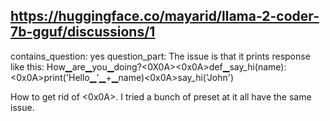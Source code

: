 ## https://huggingface.co/mayarid/llama-2-coder-7b-gguf/discussions/1

contains_question: yes
question_part: The issue is that it prints response like this:
How▁are▁you▁doing?<0X0A><0x0A>def▁say_hi(name):<0x0A>print('Hello▁'▁+▁name)<0x0A>say_hi('John')

How to get rid of <0x0A>. I tried a bunch of preset at it all have the same issue.